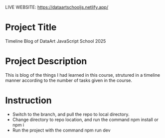 LIVE WEBSITE: https://dataartschooljs.netlify.app/

# Project Title

Timeline Blog of DataArt JavaScript School 2025

# Project Description 

This is blog of the things I had learned in this course, strutured in a timeline manner according to the number of tasks given in the course.

# Instruction 
  - Switch to the branch, and pull the repo to local directory.
  - Change directory to repo location, and run the command npm install or npm i
  - Run the project with the command npm run dev
